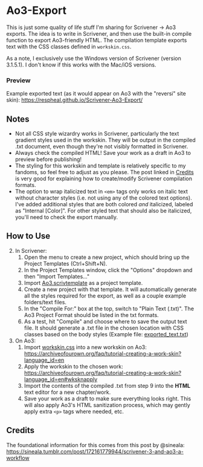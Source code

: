 # Ao3-Export

This is just some quality of life stuff I'm sharing for Scrivener → Ao3 exports. The idea is to write in Scrivener, and then use the built-in compile function to export Ao3-friendly HTML. The compilation template exports text with the CSS classes defined in `workskin.css`.

As a note, I exclusively use the Windows version of Scrivener (version 3.1.5.1). I don't know if this works with the Mac/iOS versions.

### Preview

Example exported text (as it would appear on Ao3 with the "reversi" site skin): https://respheal.github.io/Scrivener-Ao3-Export/

## Notes

- Not all CSS style wizardry works in Scrivener, particularly the text gradient styles used in the workskin. They will be output in the compiled .txt document, even though they're not visibly formatted in Scrivener.
- Always check the compiled HTML! Save your work as a draft in Ao3 to preview before publishing!
- The styling for this workskin and template is relatively specific to my fandoms, so feel free to adjust as you please. The post linked in [Credits](#credits) is very good for explaining how to create/modify Scrivener compilation formats.
- The option to wrap italicized text in `<em>` tags only works on italic text without character styles (i.e. not using any of the colored text options). I've added additional styles that are both colored _and_ italicized, labeled as "Internal [Color]". For other styled text that should also be italicized, you'll need to check the export manually.

## How to Use

2. In Scrivener:
   1. Open the menu to create a new project, which should bring up the Project Templates (Ctrl+Shift+N).
   2. In the Project Templates window, click the "Options" dropdown and then "Import Templates..."
   3. Import [Ao3.scrivtemplate](Ao3.scrivtemplate) as a project template.
   4. Create a new project with that template. It will automatically generate all the styles required for the export, as well as a couple example folders/text files.
   5. In the "Compile For:" box at the top, switch to "Plain Text (.txt)". The Ao3 Project Format should be listed in the txt formats.
   6. As a test, hit "Compile" and choose where to save the output text file. It should generate a .txt file in the chosen location with CSS classes based on the body styles (Example file: [exported_text.txt](exported_text.txt))
3. On Ao3:
   1. Import [workskin.css](workskin.css) into a new workskin on Ao3: https://archiveofourown.org/faq/tutorial-creating-a-work-skin?language_id=en
   2. Apply the workskin to the chosen work: https://archiveofourown.org/faq/tutorial-creating-a-work-skin?language_id=en#wksknapply
   3. Import the contents of the compiled .txt from step 9 into the **HTML** text editor for a new chapter/work.
   4. Save your work as a draft to make sure everything looks right. This will also apply Ao3's HTML sanitization process, which may gently apply extra `<p>` tags where needed, etc.

## Credits

The foundational information for this comes from this post by @sineala: https://sineala.tumblr.com/post/172161779944/scrivener-3-and-ao3-a-workflow
